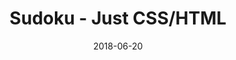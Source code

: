 ---
title: 'Sudoku - Just CSS/HTML'
description: 'Complete a sudoku puzzle without Javascript or server-side interaction.'
gametype: 'hard'
gameid: 68
date: 2018-06-20
tags: []
draft: false
type: 'games'
num19: [{'idx':1,'arr1':[1,2,3,4,5,6,7,8,9],'arr2':[1,2,3,4,5,6,7,8,9]},{'idx':2,'arr1':[1,2,3,4,5,6,7,8,9],'arr2':[1,2,3,4,5,6,7,8,9]},{'idx':3,'arr1':[1,2,3,4,5,6,7,8,9],'arr2':[1,2,3,4,5,6,7,8,9]},{'idx':4,'arr1':[1,2,3,4,5,6,7,8,9],'arr2':[1,2,3,4,5,6,7,8,9]},{'idx':5,'arr1':[1,2,3,4,5,6,7,8,9],'arr2':[1,2,3,4,5,6,7,8,9]},{'idx':6,'arr1':[1,2,3,4,5,6,7,8,9],'arr2':[1,2,3,4,5,6,7,8,9]},{'idx':7,'arr1':[1,2,3,4,5,6,7,8,9],'arr2':[1,2,3,4,5,6,7,8,9]},{'idx':8,'arr1':[1,2,3,4,5,6,7,8,9],'arr2':[1,2,3,4,5,6,7,8,9]},{'idx':9,'arr1':[1,2,3,4,5,6,7,8,9],'arr2':[1,2,3,4,5,6,7,8,9]}]
puzzle: [[2, 0, 0, 7, 9, 0, 0, 0, 5], [0, 9, 0, 0, 0, 5, 6, 0, 0], [0, 0, 0, 0, 4, 0, 0, 0, 0], [0, 6, 7, 0, 0, 4, 0, 0, 3], [5, 0, 0, 0, 0, 0, 0, 7, 1], [0, 3, 8, 0, 0, 2, 0, 0, 6], [0, 0, 0, 0, 5, 0, 0, 0, 0], [0, 4, 0, 0, 0, 8, 3, 0, 0], [6, 0, 0, 4, 3, 0, 0, 0, 2]]
layout: 'sudokucssstatic'
---